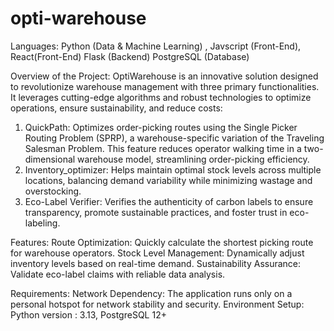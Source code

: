 ﻿# opti-warehouse

 Languages: Python (Data & Machine Learning) , Javscript (Front-End), React(Front-End)
            Flask (Backend)
            PostgreSQL (Database)




Overview of the Project:
OptiWarehouse is an innovative solution designed to revolutionize warehouse management with three primary functionalities. It leverages cutting-edge algorithms and robust technologies to optimize operations, ensure sustainability, and reduce costs:
1. QuickPath: Optimizes order-picking routes using the Single Picker Routing Problem (SPRP), a warehouse-specific variation of the Traveling Salesman Problem. This feature reduces operator walking time in a two-dimensional warehouse model, streamlining order-picking efficiency.
2. Inventory_optimizer: Helps maintain optimal stock levels across multiple locations, balancing demand variability while minimizing wastage and overstocking.
3. Eco-Label Verifier: Verifies the authenticity of carbon labels to ensure transparency, promote sustainable practices, and foster trust in eco-labeling.



Features:
Route Optimization: Quickly calculate the shortest picking route for warehouse operators.
Stock Level Management: Dynamically adjust inventory levels based on real-time demand.
Sustainability Assurance: Validate eco-label claims with reliable data analysis.



Requirements:
Network Dependency: The application runs only on a personal hotspot for network stability and security.
Environment Setup: Python version : 3.13, PostgreSQL 12+




